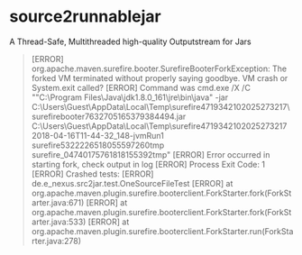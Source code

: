 # source2runnablejar
A Thread-Safe, Multithreaded high-quality Outputstream for Jars
> [ERROR] org.apache.maven.surefire.booter.SurefireBooterForkException: The forked VM terminated without properly saying goodbye. VM crash or System.exit called?
> [ERROR] Command was cmd.exe /X /C ""C:\Program Files\Java\jdk1.8.0_161\jre\bin\java" -jar C:\Users\Guest\AppData\Local\Temp\surefire4719342102025273217\surefirebooter7632705165379384494.jar C:\Users\Guest\AppData\Local\Temp\surefire4719342102025273217 2018-04-16T11-44-32_148-jvmRun1 surefire5322226518055597260tmp surefire_04740175761818155392tmp"
> [ERROR] Error occurred in starting fork, check output in log
> [ERROR] Process Exit Code: 1
> [ERROR] Crashed tests:
> [ERROR] de.e_nexus.src2jar.test.OneSourceFileTest
> [ERROR] at org.apache.maven.plugin.surefire.booterclient.ForkStarter.fork(ForkStarter.java:671)
> [ERROR] at org.apache.maven.plugin.surefire.booterclient.ForkStarter.fork(ForkStarter.java:533)
> [ERROR] at org.apache.maven.plugin.surefire.booterclient.ForkStarter.run(ForkStarter.java:278)
